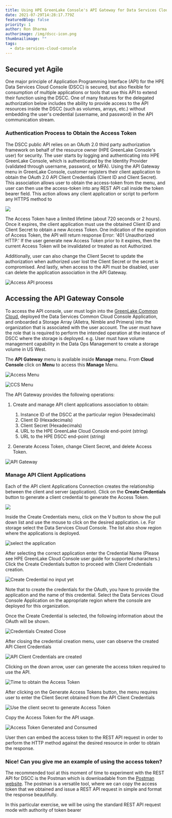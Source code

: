 ```yaml
---
title: Using HPE GreenLake Console's API Gateway for Data Services Cloud Console
date: 2021-07-29T14:28:17.779Z
featuredBlog: false
priority: 1
author: Ron Dharma
authorimage: /img/dscc-icon.png
thumbnailimage: ""
tags:
  - data-services-cloud-console
---
```

## Secured yet Agile

One major principle of Application Programming Interface (API) for the HPE Data Services Cloud Console (DSCC) is secured, but also flexible for consumption of multiple applications or tools that use this API to extend their function using the DSCC. One of many features for the delegated authorization below includes the ability to provide access to the API resources inside the DSCC (such as volumes, arrays, etc.) without embedding the user's credential (username, and password) in the API communication stream.

### Authentication Process to Obtain the Access Token

The DSCC public API relies on an OAuth 2.0 third party authorization framework on behalf of the resource owner (HPE GreenLake Console's user) for security. The user starts by logging and authenticating into HPE GreenLake Console, which is authenticated by the Identity Provider (validated through username, password, or MFA). Using the API Gateway menu in GreenLake Console, customer registers their client application to obtain the OAuth 2.0 API Client Credentials (Client ID and Client Secret). This association allows user to obtain the access-token from the menu, and user can then use the access-token into any REST API call inside the token bearer field. This action allows any client application or script to perform any HTTPS method to 

![](/img/greenlake-api-access-flow.png)

The Access Token have a limited lifetime (about 720 seconds or 2 hours). Once it expires, the client application must use the obtained Client ID and Client Secret to obtain a new Access Token. One indication of the expiration of Access Token, the API will return response Error: '401 Unauthorized HTTP.'  If the user generate new Access Token prior to it expires, then the current Access Token will be invalidated or treated as not Authorized. 

Additionally, user can also change the Client Secret to update the authorization when authorized user lost the Client Secret or the secret is compromised. And lastly, when access to the API must be disabled, user can delete the application association in the API Gateway.

![Access API process](/img/user-guide-for-authorization.png "Process to authenticate and to obtain secure access ")

## Accessing the API Gateway Console

To access the API console, user must login into the [GreenLake Common Cloud](https:\common.cloud.hpe.com), deployed the Data Services Common Cloud Console Application, and onboarded a Storage Array (Alletra, Nimble and Primera) into the organization that is associated with the user account. The user must have the role that is required to perform the intended operation at the instance of DSCC where the storage is deployed. e.g. User must have volume management capability in the Data Ops Management to create a storage volume in US West. 

The **API** **Gateway** menu is available inside **Manage** menu. From **Cloud Console** click on **Menu** to access this **Manage** Menu.

![Access Menu ](/img/accesing-manage-menu-from-console.png "Menu in Cloud Console")

![CCS Menu](/img/accesing-api-gateway-from-manage-menu.png "GreenLake Common Cloud Menu")

The API Gateway provides the following operations:

1. Create and manage API client applications association to obtain:

   1. Instance ID of the DSCC at the particular region (Hexadecimals)
   2. Client ID (Hexadecimals)
   3. Client Secret (Hexadecimals)
   4. URL to the HPE GreenLake Cloud Console end-point (string)
   5. URL to the HPE DSCC end-point (string)
2. Generate Access Token, change Client Secret, and delete Access Token.

![API Gateway](/img/api-gateway-block.png "DSCC API Gateway")

### Manage API Client Applications

Each of the API client Applications Connection creates the relationship between the client and server (application). Click on the **Create Credentials** button to generate a client credential to generate the Access Token.

![](/img/create-credentials-button.png)

Inside the Create Credentials menu, click on the V button to show the pull down list and use the mouse to click on the desired application. i.e. For storage select the Data Services Cloud Console. The list also show region where the applications is deployed.

![select the application](/img/select-the-desired-application.png "Choose application (DSCC)")

After selecting the correct application enter the Credential Name (Please see HPE GreenLake Cloud Console user guide for supported characters.) Click the Create Credentials button to proceed with Client Credentials creation.

![Create Credential no input yet](/img/create-credentials-menu.png "Generate Client Credentials 1st time")

Note that to create the credentials for the OAuth, you have to provide the application and the name of this credential. Select the Data Services Cloud Console Application on the appropriate region where the console are deployed for this organization.

Once the Create Credential is selected, the following information about the OAuth will be shown.

![](/img/api-client-credential-created.png "Credentials Created Close")

After closing the credential creation menu, user can observe the created API Client Credentials

![](/img/application-credential-created-prior-shown.png "API Client Credentials are created")

Clicking on the down arrow, user can generate the access token required to use the API.

![](/img/api-client-credential-get-access-token.png "Time to obtain the Access Token")

After clicking on the Generate Access Tokens button, the menu requires user to enter the Client Secret obtained from the API Client Credentials 

![](/img/generate-access-token-with-secret.png "Use the client secret to generate Access Token")

Copy the Access Token for the API usage.

![](/img/access-token-created-and-close.png "Access Token Generated and Consumed")

User then can embed the access token to the REST API request in order to perform the HTTP method against the desired resource in order to obtain the response.  

### Nice! Can you give me an example of using the access token?

The recommended tool at this moment of time to experiment with the REST API for DSCC is the Postman which is downloadable from the [Postman website](https://www.postman.com/downloads/). The postman is a versatile tool, where we can copy the access token that we obtained and issue a REST API request in simple and format the response beautifully. 

In this particular exercise, we will be using the standard REST API request mode with authority of token bearer